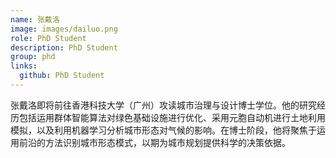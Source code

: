 ```yaml
---
name: 张戴洛
image: images/dailuo.png
role: PhD Student
description: PhD Student
group: phd
links:
  github: PhD Student
---
```


张戴洛即将前往香港科技大学（广州）攻读城市治理与设计博士学位。他的研究经历包括运用群体智能算法对绿色基础设施进行优化、采用元胞自动机进行土地利用模拟，以及利用机器学习分析城市形态对气候的影响。在博士阶段，他将聚焦于运用前沿的方法识别城市形态模式，以期为城市规划提供科学的决策依据。